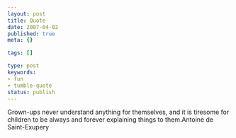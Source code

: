 ```yaml
---
layout: post
title: Quote
date: 2007-04-02
published: true
meta: {}

tags: []

type: post
keywords:
- fun
- tumble-quote
status: publish
---
```

<!-- blockquote  -->Grown-ups never understand anything for themselves, and it is tiresome for children to be always and forever explaining things to them.<!-- endblockquote  -->Antoine de Saint-Exupery
